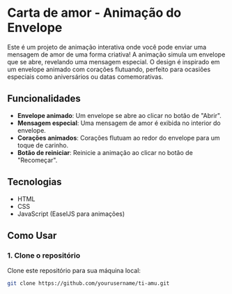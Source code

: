 # Carta de amor - Animação do Envelope

Este é um projeto de animação interativa onde você pode enviar uma mensagem de amor de uma forma criativa! A animação simula um envelope que se abre, revelando uma mensagem especial. O design é inspirado em um envelope animado com corações flutuando, perfeito para ocasiões especiais como aniversários ou datas comemorativas.

## Funcionalidades
- **Envelope animado**: Um envelope se abre ao clicar no botão de "Abrir".
- **Mensagem especial**: Uma mensagem de amor é exibida no interior do envelope.
- **Corações animados**: Corações flutuam ao redor do envelope para um toque de carinho.
- **Botão de reiniciar**: Reinicie a animação ao clicar no botão de "Recomeçar".

## Tecnologias
- HTML
- CSS
- JavaScript (EaselJS para animações)

## Como Usar

### 1. Clone o repositório
Clone este repositório para sua máquina local:

```bash
git clone https://github.com/yourusername/ti-amu.git
